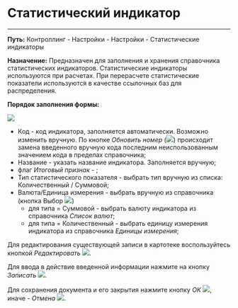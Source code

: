 ﻿# Статистический индикатор
__________________

**Путь:** Контроллинг - Настройки - Настройки - Статистические индикаторы

**Назначение:** Предназначен для заполнения и хранения справочника статистических индикаторов. Статистические индикаторы используются при расчетах. При перерасчете статистические показатели используются в качестве ссылочных баз для распределения.

**Порядок заполнения формы:**

![](topic:.AddFiles.Screenshot_20124.jpg)

 * Код - код индикатора, заполняется автоматически. Возможно изменить вручную. По кнопке *Обновить номер* (![](topic:Com.AddFiles.Buttons.Btn_select.png)) происходит замена введенного вручную кода последним неиспользованным значением кода в пределах справочника;
 * Название - указать название индикатора. Заполняется вручную;
 * флаг *Итоговый признак* - ;
 * Тип статистического показателя -  выбрать тип вручную из списка: Количественный / Суммовой;
 * Валюта/Единица измерения - выбрать вручную из справочника (кнопка Выбор ![](topic:Com.AddFiles.Buttons.Btn_select.png))
     * для типа = Суммовой - выбрать валюту индикатора из справочника *Список валют*;
     * для типа = Количественный - выбрать единицу измерения индикатора из справочника *Единицы измерения*;

Для редактирования существующей записи в картотеке воспользуйтесь кнопкой *Редактировать* ![](topic:Com.AddFiles.Buttons.Btn_Edit.png).

Для ввода в действие введенной информации нажмите на кнопку *Записать* ![](topic:Com.AddFiles.Buttons.Btn_Post.png).

Для сохранения документа и его закрытия нажмите кнопку *ОК* ![](topic:Com.AddFiles.Buttons.Btn_Ok_grey.png), иначе - *Отмена* ![](topic:Com.AddFiles.Buttons.Btn_CloseCancel.png).

